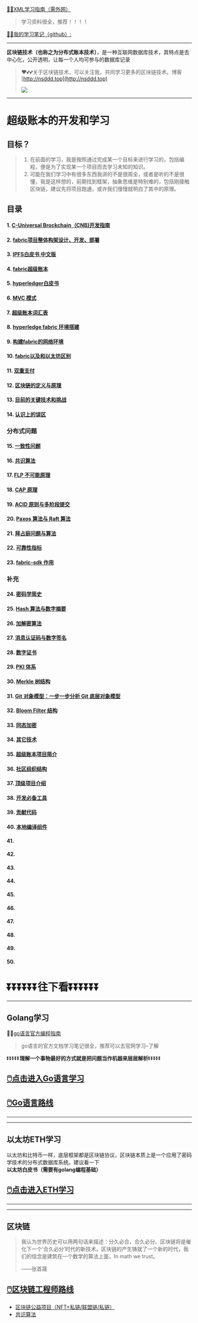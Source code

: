 [😶‍🌫️XML学习指南（需外网）](https://www.w3schools.com/xml/default.asp)

>   学习资料很全，推荐！！！！

[😶‍🌫️我的学习笔记（github）:](https://github.com/3293172751/golang-rearn)

---

**区块链技术（也称之为分布式账本技术）**，是一种互联网数据库技术，其特点是去中心化，公开透明，让每一个人均可参与的数据库记录

>   ❤️💕💕关于区块链技术，可以关注我，共同学习更多的区块链技术。博客[http://nsddd.top](http://nsddd.top)
>
>   <a href="https://wakatime.com/@3293172751/projects/hngzsvjxqc?start=2022-03-30&end=2022-04-05" title="我的区块链代码时长"> <img src="https://wakatime.com/badge/user/c445b3c6-a2bc-43a2-a24a-0828a17244b4/project/79cf7f10-4f61-42b7-92a8-dfc71cb99f4c.svg"> </a>

---

# 超级账本的开发和学习

## 目标？

> 1. 在前面的学习，我是按照通过完成某一个目标来进行学习的，包括编程，便是为了实现某一个项目而去学习未知的知识。
> 2. 可能在我们学习中有很多东西我讲的不是很周全，或者是听的不是很懂，我是这样想的，前期找到框架，抽象思维是特别难的，包括刚接触区块链，建议先将项目跑通，或许我们慢慢就明白了其中的原理。

## 目录

#### 1. [C-Universal Brockchain（CNB)开发指南](markdown/1.md)

#### 2. [fabric项目整体构架设计、开发、部署](markdown/2.md)

#### 3. [IPFS白皮书 中文版](markdown/3.md)

#### 4. [fabric超级账本](markdown/4.md)

#### 5. [hyperledger白皮书](markdown/5.md)

#### 6. [MVC 模式](markdown/6.md)

#### 7. [超级账本词汇表](markdown/7.md)

#### 8. [hyperledge fabric 环境搭建](markdown/8.md)

#### 9. [构建fabric的网络环境](markdown/9.md)

#### 10. [fabric以及和以太坊区别](markdown/10.md)

#### 11. [双重支付](markdown/11.md)

#### 12. [区块链的定义与原理](markdown/12.md)

#### 13. [目前的关键技术和挑战](markdown/13.md)

#### 14. [认识上的误区](markdown/14.md)

### 分布式问题

#### 15. [一致性问题](markdown/15.md)

#### 16. [共识算法](markdown/16.md)

#### 17. [FLP 不可能原理](markdown/17.md)

#### 18. [CAP 原理](markdown/18.md)

#### 19. [ACID 原则与多阶段提交](markdown/19.md)

#### 20. [Paxos 算法与 Raft 算法](markdown/20.md)

#### 21. [拜占庭问题与算法](markdown/21.md)

#### 22. [可靠性指标](markdown/22.md)

#### 23. [fabric-sdk 作用](markdown/23.md)

### 补充

#### 24. [密码学简史](markdown/24.md)

#### 25. [Hash 算法与数字摘要](markdown/25.md)

#### 26. [加解密算法](markdown/26.md)

#### 27. [消息认证码与数字签名](markdown/27.md)

#### 28. [数字证书](markdown/28.md)

#### 29. [PKI 体系](markdown/29.md)

#### 30. [Merkle 树结构](markdown/30.md)

#### 31. [Git 对象模型：一步一步分析 Git 底层对象模型](markdown/31.md)

#### 32. [Bloom Filter 结构](markdown/32.md)

#### 33. [同态加密](markdown/33.md)

#### 34. [其它技术](markdown/34.md)

#### 35. [超级账本项目简介](markdown/35.md)

#### 36. [社区组织结构](markdown/36.md)

#### 37. [顶级项目介绍](markdown/37.md)

#### 38. [开发必备工具](markdown/38.md)

#### 39. [贡献代码](markdown/39.md)

#### 40. [本地编译组件](markdown/40.md)

#### 41. [](markdown/41.md)

#### 42. [](markdown/42.md)

#### 43. [](markdown/43.md)

#### 44. [](markdown/44.md)

#### 45. [](markdown/45.md)

#### 46. [](markdown/46.md)

#### 47. [](markdown/47.md)

#### 48. [](markdown/48.md)

#### 49. [](markdown/49.md)

#### 50. [](markdown/50.md)



# ⏬⏬⏬⏬⏬⏬**往下看**⏬⏬⏬⏬⏬⏬

----

## Golang学习

😶‍🌫️[go语言官方编程指南](markdown/https://golang.org/#)

> go语言的官方文档学习笔记很全，推荐可以去官网学习–了解

⏬⏬⏬⏬⏬**理解一个事物最好的方式就是把问题当作机器来层层解析**⏬⏬⏬⏬⏬

## [🖱️点击进入Go语言学习](markdown/https://github.com/3293172751/Block_Chain/blob/master/TOC.md)

## [🖱️Go语言路线](markdown/https://github.com/3293172751/Block_Chain/blob/master/go_route.md)

------

------

## 以太坊ETH学习

以太坊和比特币一样，底层框架都是区块链协议，区块链本质上是一个应用了密码学技术的分布式数据库系统。建议看一下**以太坊白皮书（需要有golang编程基础）**

##  [🖱️点击进入ETH学习](markdown/https://github.com/3293172751/Block_Chain/blob/master/eth/TOC.md)

------

------

## 区块链

> 我认为世界历史可以用两句话来描述：分久必合，合久必分。区块链将是催化下一个‘合久必分’时代的新技术。区块链的产生铸就了一个新的时代，我们的信念是建筑在一个数学的算法上面，In math we trust。
>
>  ——张首晟

## [🖱️区块链工程师路线](markdown/https://github.com/3293172751/Block_Chain/blob/master/route.md)

- [区块链公益项目（NFT+私链/联盟链/私链）](markdown/https://github.com/3293172751/Block_Chain/blob/master/区块链公益项目)
- [共识算法](markdown/https://github.com/3293172751/Block_Chain/blob/master/blockchain/README.md)
